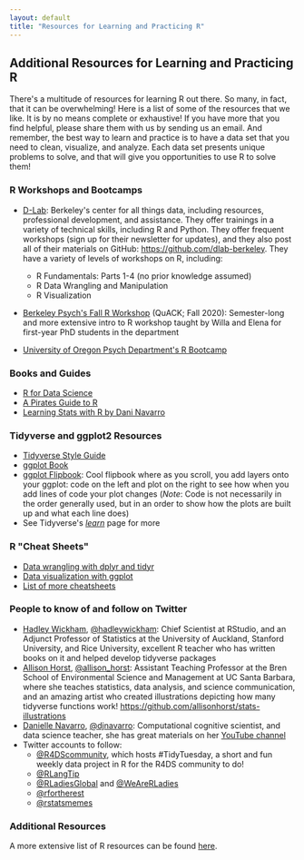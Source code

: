 ```yaml
---
layout: default
title: "Resources for Learning and Practicing R"
---
```


## Additional Resources for Learning and Practicing R

There's a multitude of resources for learning R out there. So many, in fact, that it can be overwhelming! Here is a list of some of the resources that we like. It is by no means complete or exhaustive! If you have more that you find helpful, please share them with us by sending us an email. And remember, the best way to learn and practice is to have a data set that you need to clean, visualize, and analyze. Each data set presents unique problems to solve, and that will give you opportunities to use R to solve them!


### R Workshops and Bootcamps
* [D-Lab](https://dlab.berkeley.edu/): Berkeley's center for all things data, including resources, professional development, and assistance. They offer trainings in a variety of technical skills, including R and Python. They offer frequent workshops (sign up for their newsletter for updates), and they also post all of their materials on GitHub: https://github.com/dlab-berkeley. They have a variety of levels of workshops on R, including:
  * R Fundamentals: Parts 1-4 (no prior knowledge assumed)
  * R Data Wrangling and Manipulation
  * R Visualization

* [Berkeley Psych's Fall R Workshop](https://ucb-psychology-quack.github.io/UCB-Psych-QuACK.github.io/) (QuACK; Fall 2020): Semester-long and more extensive intro to R workshop taught by Willa and Elena for first-year PhD students in the department

* [University of Oregon Psych Department's R Bootcamp](https://uopsych-r-bootcamp-2020.netlify.app/)


### Books and Guides
* [R for Data Science](https://r4ds.had.co.nz/)
* [A Pirates Guide to R](https://bookdown.org/ndphillips/YaRrr/)
* [Learning Stats with R by Dani Navarro](https://learningstatisticswithr.com/)


### Tidyverse and ggplot2 Resources
* [Tidyverse Style Guide](https://style.tidyverse.org/)
* [ggplot Book](https://ggplot2-book.org/)
* [ggplot Flipbook](https://evamaerey.github.io/ggplot_flipbook/ggplot_flipbook_xaringan.html#1): Cool flipbook where as you scroll, you add layers onto your ggplot: code on the left and plot on the right to see how when you add lines of code your plot changes (*Note*: Code is not necessarily in the order generally used, but in an order to show how the plots are built up and what each line does)
* See Tidyverse's [*learn*](https://www.tidyverse.org/learn/) page for more


### R "Cheat Sheets"
* [Data wrangling with dplyr and tidyr](https://rstudio.com/wp-content/uploads/2015/02/data-wrangling-cheatsheet.pdf)
* [Data visualization with ggplot](https://github.com/rstudio/cheatsheets/blob/master/data-visualization-2.1.pdf)
* [List of more cheatsheets](https://www.rstudio.com/resources/cheatsheets/)


### People to know of and follow on Twitter
* [Hadley Wickham](http://hadley.nz/), [@hadleywickham](https://twitter.com/hadleywickham): Chief Scientist at RStudio, and an Adjunct Professor of Statistics at the University of Auckland, Stanford University, and Rice University, excellent R teacher who has written books on it and helped develop tidyverse packages
* [Allison Horst](https://www.allisonhorst.com/), [@allison_horst](https://twitter.com/allison_horst): Assistant Teaching Professor at the Bren School of Environmental Science and Management at UC Santa Barbara, where she teaches statistics, data analysis, and science communication, and an amazing artist who created illustrations depicting how many tidyverse functions work! https://github.com/allisonhorst/stats-illustrations
* [Danielle Navarro](https://djnavarro.net/), [@djnavarro](https://twitter.com/djnavarro): Computational cognitive scientist, and data science teacher, she has great materials on her [YouTube channel](https://www.youtube.com/c/DanielleNavarro77)
* Twitter accounts to follow:
  * [@R4DScommunity](https://twitter.com/R4DScommunity), which hosts #TidyTuesday, a short and fun weekly data project in R for the R4DS community to do!
  * [@RLangTip](https://twitter.com/RLangTip)
  * [@RLadiesGlobal](https://twitter.com/RLadiesGlobal) and [@WeAreRLadies](https://twitter.com/WeAreRLadies)
  * [@rfortherest](https://twitter.com/rfortherest)
  * [@rstatsmemes](https://twitter.com/rstatsmemes)



### Additional Resources
A more extensive list of R resources can be found [here](https://docs.google.com/document/d/13zJIeqX8WSoVI-aQi5CgD82-EtWtBTgDthMnW_eFtbs/mobilebasic?urp=gmail_link&gxids=7628#heading=h.es9em07whllv).
